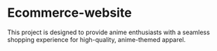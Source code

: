 # Ecommerce-website
This project is designed to provide anime enthusiasts with a seamless shopping experience for high-quality, anime-themed apparel.
